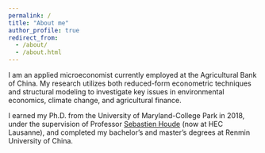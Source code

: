 ```yaml
---
permalink: /
title: "About me"
author_profile: true
redirect_from: 
  - /about/
  - /about.html
---
```


I am an applied microeconomist currently employed at the Agricultural Bank of China. My research utilizes both reduced-form econometric techniques and structural modeling to investigate key issues in environmental economics, climate change, and agricultural finance.

I earned my Ph.D. from the University of Maryland-College Park in 2018, under the supervision of Professor [Sebastien Houde](https://sebastien-houde.com) (now at HEC Lausanne), and completed my bachelor’s and master’s degrees at Renmin University of China.
